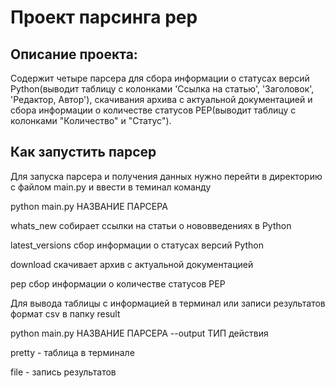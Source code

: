 # Проект парсинга pep
<h2>Описание проекта:</h2>
Содержит четыре парсера для сбора информации о статусах версий Python(выводит таблицу с колонками 'Ссылка на статью', 'Заголовок', 'Редактор, Автор'), скачивания архива с актуальной документацией и сбора информации о количестве статусов PEP(выводит таблицу с колонками "Количество" и "Статус").

<h2>Как запустить парсер</h2>
Для запуска парсера и получения данных нужно перейти в директорию с файлом main.py и ввести в теминал команду

python main.py НАЗВАНИЕ ПАРСЕРА

whats_new собирает ссылки на статьи о нововведениях в Python

latest_versions cбор информации о статусах версий Python

download скачивает архив с актуальной документацией

pep сбор информации о количестве статусов PEP 

Для вывода таблицы с информацией в терминал или записи результатов формат csv в папку result 

python main.py НАЗВАНИЕ ПАРСЕРА --output ТИП действия


pretty - таблица в терминале

file - запись результатов

